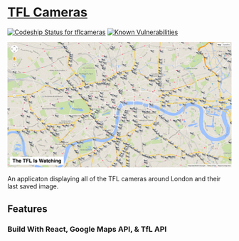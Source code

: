 # [TFL Cameras](https://tflcameras.firebaseapp.com/)

[![Codeship Status for tflcameras](https://app.codeship.com/projects/864ffb80-7638-0132-e73c-7af07ea0b4c3/status?branch=master)](https://app.codeship.com/projects/55226) [![Known Vulnerabilities](https://snyk.io/test/github/charlesponti/tflcameras/badge.svg?targetFile=package.json)](https://snyk.io/test/github/charlesponti/tflcameras?targetFile=package.json)

![Screenshot](public/tfl_screenshot.png)

An applicaton displaying all of the TFL cameras around London and their last saved image.

## Features

### Build With React, Google Maps API, & TfL API